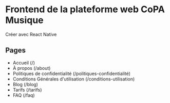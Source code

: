 # Frontend de la plateforme web CoPA Musique

Créer avec React Native

## Pages

- Accueil (/)
- À propos (/about)
- Politiques de confidentialité (/politiques-confidentialité)
- Conditions Générales d'utilisation (/conditions-utilisation)
- Blog (/blog)
- Tarifs (/tarifs)
- FAQ (/faq)
